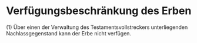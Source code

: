 # Verfügungsbeschränkung des Erben

(1) Über einen der Verwaltung des Testamentsvollstreckers unterliegenden Nachlassgegenstand kann der Erbe nicht verfügen.